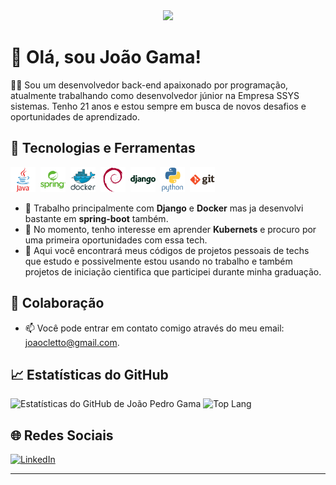 <div id="header" align="center">
  <img src="https://media.giphy.com/media/M9gbBd9nbDrOTu1Mqx/giphy.gif" width="100"/>
</div>

# 👋 Olá, sou João Gama!

👨‍💻 Sou um desenvolvedor back-end apaixonado por programação, atualmente trabalhando como desenvolvedor júnior na Empresa SSYS sistemas. Tenho 21 anos e estou sempre em busca de novos desafios e oportunidades de aprendizado.

## 🔧 Tecnologias e Ferramentas

<div>
  <img src="https://github.com/devicons/devicon/blob/master/icons/java/java-original-wordmark.svg" title="Java" alt="Java" width="40" height="40"/>&nbsp;
  <img src="https://github.com/devicons/devicon/blob/master/icons/spring/spring-original-wordmark.svg" title="Spring" alt="Spring" width="40" height="40"/>&nbsp;
  <img src="https://github.com/devicons/devicon/blob/master/icons/docker/docker-original-wordmark.svg" title="Docker" alt="Docker" width="40" height="40"/>&nbsp;
  <img src="https://github.com/devicons/devicon/blob/master/icons/debian/debian-plain.svg" title="Debian" alt="Debian" width="40" height="40"/>&nbsp;
  <img src="https://github.com/devicons/devicon/blob/master/icons/django/django-plain-wordmark.svg" title="Django" alt="Django" width="40" height="40"/>&nbsp;
  <img src="https://github.com/devicons/devicon/blob/master/icons/python/python-original-wordmark.svg" title="Python" alt="Python" width="40" height="40"/>&nbsp;
  <img src="https://github.com/devicons/devicon/blob/master/icons/git/git-original-wordmark.svg" title="Git" **alt="Git" width="40" height="40"/>
</div>

- 💼 Trabalho principalmente com **Django** e **Docker** mas ja desenvolvi bastante em **spring-boot** também.
- 🌱 No momento, tenho interesse em aprender **Kubernets** e procuro por uma primeira oportunidades com essa tech.
- 🚀 Aqui você encontrará meus códigos de projetos pessoais de techs que estudo e possivelmente estou usando no trabalho e também projetos de iniciação cientifica que participei durante minha graduação.

## 🤝 Colaboração

- 📫 Você pode entrar em contato comigo através do meu email: [joaocletto@gmail.com](mailto:joaocletto@gmail.com).

## 📈 Estatísticas do GitHub

![Estatísticas do GitHub de João Pedro Gama](https://github-readme-stats.vercel.app/api?username=joaopedrogama&show_icons=true&theme=dark)
![Top Lang](https://github-readme-stats.vercel.app/api/top-langs/?username=joaopedrogama&layout=compact&theme=vision-friendly-dark)

## 🌐 Redes Sociais

[![LinkedIn](https://img.shields.io/badge/LinkedIn-Connect-blue)](https://www.linkedin.com/in/jo%C3%A3o-pedro-gama-a482a2228/)

---
